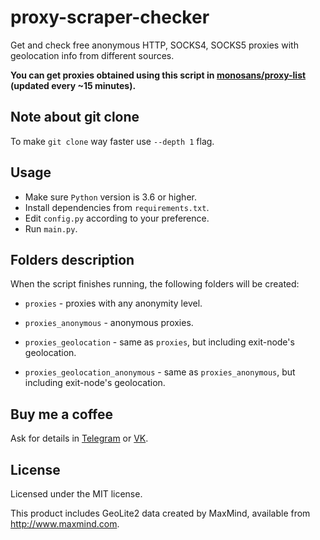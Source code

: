 # proxy-scraper-checker

Get and check free anonymous HTTP, SOCKS4, SOCKS5 proxies with geolocation info from different sources.

**You can get proxies obtained using this script in [monosans/proxy-list](https://github.com/monosans/proxy-list) (updated every ~15 minutes).**

## Note about git clone

To make `git clone` way faster use `--depth 1` flag.

## Usage

- Make sure `Python` version is 3.6 or higher.
- Install dependencies from `requirements.txt`.
- Edit `config.py` according to your preference.
- Run `main.py`.

## Folders description

When the script finishes running, the following folders will be created:

- `proxies` - proxies with any anonymity level.

- `proxies_anonymous` - anonymous proxies.

- `proxies_geolocation` - same as `proxies`, but including exit-node's geolocation.

- `proxies_geolocation_anonymous` - same as `proxies_anonymous`, but including exit-node's geolocation.

## Buy me a coffee

Ask for details in [Telegram](https://t.me/monosans) or [VK](https://vk.com/id607137534).

## License

Licensed under the MIT license.

This product includes GeoLite2 data created by MaxMind, available from http://www.maxmind.com.
